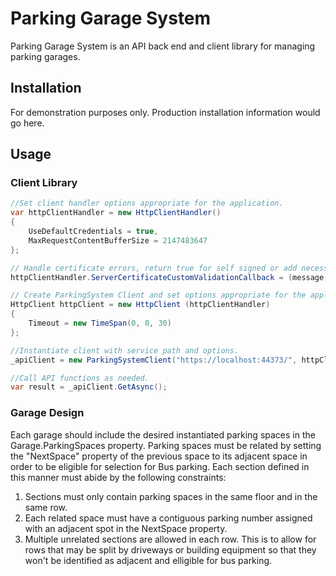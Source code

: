 # Parking Garage System

Parking Garage System is an API back end and client library for managing parking garages.

## Installation

For demonstration purposes only. Production installation information would go here.


## Usage

### Client Library
```csharp
//Set client handler options appropriate for the application.
var httpClientHandler = new HttpClientHandler()
{
    UseDefaultCredentials = true,
    MaxRequestContentBufferSize = 2147483647
};

// Handle certificate errors, return true for self signed or add necessary validation.
httpClientHandler.ServerCertificateCustomValidationCallback = (message, cert, chain, errors) => true;

// Create ParkingSystem Client and set options appropriate for the application.
HttpClient httpClient = new HttpClient (httpClientHandler)
{
    Timeout = new TimeSpan(0, 0, 30)
};

//Instantiate client with service path and options.
_apiClient = new ParkingSystemClient("https://localhost:44373/", httpClient);

//Call API functions as needed.
var result = _apiClient.GetAsync();
```

### Garage Design
Each garage should include the desired instantiated parking spaces in the Garage.ParkingSpaces property. Parking spaces must be related by setting the  "NextSpace" property of the previous space to its adjacent space in order to be eligible for selection for Bus parking. Each section defined in this manner must abide by the following constraints:

1) Sections must only contain parking spaces in the same floor and in the same row. 
2) Each related space must have a contiguous parking number assigned with an adjacent spot in the NextSpace property.
3) Multiple unrelated sections are allowed in each row. This is to allow for rows that may be split by driveways or building equipment so that they won't be identified as adjacent and elligible for bus parking.


